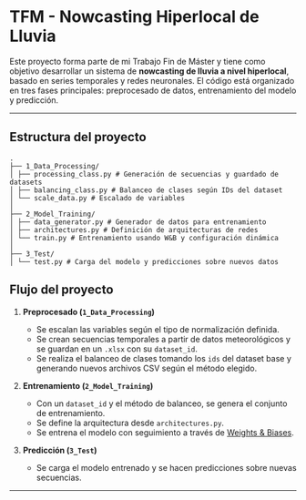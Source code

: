 # TFM - Nowcasting Hiperlocal de Lluvia

Este proyecto forma parte de mi Trabajo Fin de Máster y tiene como objetivo desarrollar un sistema de **nowcasting de lluvia a nivel hiperlocal**, basado en series temporales y redes neuronales. El código está organizado en tres fases principales: preprocesado de datos, entrenamiento del modelo y predicción.

---

## Estructura del proyecto

```plaintext
.
├── 1_Data_Processing/
│ ├── processing_class.py # Generación de secuencias y guardado de datasets
│ ├── balancing_class.py # Balanceo de clases según IDs del dataset
│ └── scale_data.py # Escalado de variables
│
├── 2_Model_Training/
│ ├── data_generator.py # Generador de datos para entrenamiento
│ ├── architectures.py # Definición de arquitecturas de redes
│ └── train.py # Entrenamiento usando W&B y configuración dinámica
│
├── 3_Test/
│ └── test.py # Carga del modelo y predicciones sobre nuevos datos
```


## Flujo del proyecto

1. **Preprocesado (`1_Data_Processing`)**
   - Se escalan las variables según el tipo de normalización definida.
   - Se crean secuencias temporales a partir de datos meteorológicos y se guardan en un `.xlsx` con su `dataset_id`.
   - Se realiza el balanceo de clases tomando los `ids` del dataset base y generando nuevos archivos CSV según el método elegido.

2. **Entrenamiento (`2_Model_Training`)**  
   - Con un `dataset_id` y el método de balanceo, se genera el conjunto de entrenamiento.
   - Se define la arquitectura desde `architectures.py`.
   - Se entrena el modelo con seguimiento a través de [Weights & Biases](https://wandb.ai/).

3. **Predicción (`3_Test`)**  
   - Se carga el modelo entrenado y se hacen predicciones sobre nuevas secuencias.

---
